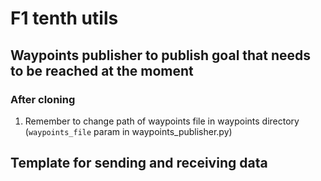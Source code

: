# F1 tenth utils

## Waypoints publisher to publish goal that needs to be reached at the moment

### After cloning
1. Remember to change path of waypoints file in waypoints directory (`waypoints_file` param in waypoints_publisher.py)


## Template for sending and receiving data
